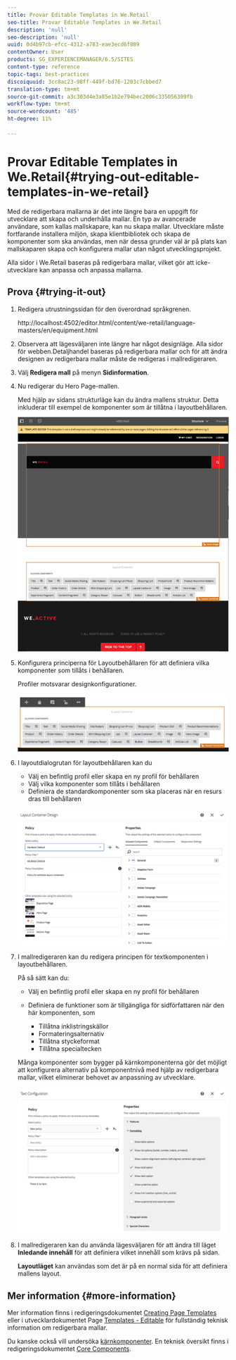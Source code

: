 ```yaml
---
title: Provar Editable Templates in We.Retail
seo-title: Provar Editable Templates in We.Retail
description: 'null'
seo-description: 'null'
uuid: 0d4b97cb-efcc-4312-a783-eae3ecd6f889
contentOwner: User
products: SG_EXPERIENCEMANAGER/6.5/SITES
content-type: reference
topic-tags: best-practices
discoiquuid: 3cc8ac23-98ff-449f-bd76-1203c7cbbed7
translation-type: tm+mt
source-git-commit: a3c303d4e3a85e1b2e794bec2006c335056309fb
workflow-type: tm+mt
source-wordcount: '485'
ht-degree: 11%

---
```



# Provar Editable Templates in We.Retail{#trying-out-editable-templates-in-we-retail}

Med de redigerbara mallarna är det inte längre bara en uppgift för utvecklare att skapa och underhålla mallar. En typ av avancerade användare, som kallas mallskapare, kan nu skapa mallar. Utvecklare måste fortfarande installera miljön, skapa klientbibliotek och skapa de komponenter som ska användas, men när dessa grunder väl är på plats kan mallskaparen skapa och konfigurera mallar utan något utvecklingsprojekt.

Alla sidor i We.Retail baseras på redigerbara mallar, vilket gör att icke-utvecklare kan anpassa och anpassa mallarna.

## Prova {#trying-it-out}

1. Redigera utrustningssidan för den överordnad språkgrenen.

   http://localhost:4502/editor.html/content/we-retail/language-masters/en/equipment.html

1. Observera att lägesväljaren inte längre har något designläge. Alla sidor för webben.Detaljhandel baseras på redigerbara mallar och för att ändra designen av redigerbara mallar måste de redigeras i mallredigeraren.
1. Välj **Redigera mall** på menyn **Sidinformation**.
1. Nu redigerar du Hero Page-mallen.

   Med hjälp av sidans strukturläge kan du ändra mallens struktur. Detta inkluderar till exempel de komponenter som är tillåtna i layoutbehållaren.

   ![chlimage_1-138](assets/chlimage_1-138.png)

1. Konfigurera principerna för Layoutbehållaren för att definiera vilka komponenter som tillåts i behållaren.

   Profiler motsvarar designkonfigurationer.

   ![chlimage_1-139](assets/chlimage_1-139.png)

1. I layoutdialogrutan för layoutbehållaren kan du

   * Välj en befintlig profil eller skapa en ny profil för behållaren
   * Välj vilka komponenter som tillåts i behållaren
   * Definiera de standardkomponenter som ska placeras när en resurs dras till behållaren

   ![chlimage_1-140](assets/chlimage_1-140.png)

1. I mallredigeraren kan du redigera principen för textkomponenten i layoutbehållaren.

   På så sätt kan du:

   * Välj en befintlig profil eller skapa en ny profil för behållaren
   * Definiera de funktioner som är tillgängliga för sidförfattaren när den här komponenten, som

      * Tillåtna inklistringskällor
      * Formateringsalternativ
      * Tillåtna styckeformat
      * Tillåtna specialtecken

   Många komponenter som bygger på kärnkomponenterna gör det möjligt att konfigurera alternativ på komponentnivå med hjälp av redigerbara mallar, vilket eliminerar behovet av anpassning av utvecklare.

   ![chlimage_1-141](assets/chlimage_1-141.png)

1. I mallredigeraren kan du använda lägesväljaren för att ändra till läget **Inledande innehåll** för att definiera vilket innehåll som krävs på sidan.

   **Layoutläget** kan användas som det är på en normal sida för att definiera mallens layout.

## Mer information {#more-information}

Mer information finns i redigeringsdokumentet [Creating Page Templates](/help/sites-authoring/templates.md) eller i utvecklardokumentet Page [Templates - Editable](/help/sites-developing/page-templates-editable.md) för fullständig teknisk information om redigerbara mallar.

Du kanske också vill undersöka [kärnkomponenter](/help/sites-developing/we-retail-core-components.md). En teknisk översikt finns i redigeringsdokumentet [Core Components](https://docs.adobe.com/content/help/en/experience-manager-core-components/using/introduction.html).[](https://helpx.adobe.com/experience-manager/core-components/using/developing.html)

